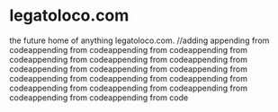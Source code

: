 # legatoloco.com
the future home of anything legatoloco.com.
//adding 
appending from codeappending from codeappending from codeappending from codeappending from codeappending from codeappending from codeappending from codeappending from codeappending from codeappending from codeappending from codeappending from codeappending from codeappending from codeappending from codeappending from codeappending from code